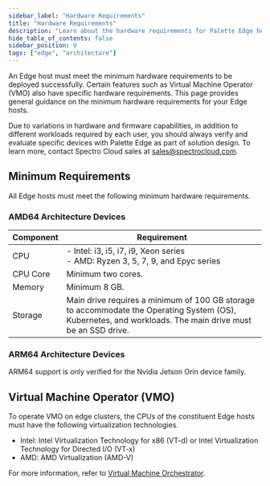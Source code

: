 ```yaml
---
sidebar_label: "Hardware Requirements"
title: "Hardware Requirements"
description: "Learn about the hardware requirements for Palette Edge hosts."
hide_table_of_contents: false
sidebar_position: 0
tags: ["edge", "architecture"]
---
```


An Edge host must meet the minimum hardware requirements to be deployed successfully. Certain features such as Virtual
Machine Operator (VMO) also have specific hardware requirements. This page provides general guidance on the minimum
hardware requirements for your Edge hosts.

Due to variations in hardware and firmware capabilities, in addition to different workloads required by each user, you
should always verify and evaluate specific devices with Palette Edge as part of solution design. To learn more, contact
Spectro Cloud sales at sales@spectrocloud.com.

## Minimum Requirements

All Edge hosts must meet the following minimum hardware requirements.

### AMD64 Architecture Devices

| Component | Requirement                                                                                                                                               |
| --------- | --------------------------------------------------------------------------------------------------------------------------------------------------------- |
| CPU       | - Intel: i3, i5, i7, i9, Xeon series <br /> - AMD: Ryzen 3, 5, 7, 9, and Epyc series                                                                      |
| CPU Core  | Minimum two cores.                                                                                                                                        |
| Memory    | Minimum 8 GB.                                                                                                                                             |
| Storage   | Main drive requires a minimum of 100 GB storage to accommodate the Operating System (OS), Kubernetes, and workloads. The main drive must be an SSD drive. |

### ARM64 Architecture Devices

ARM64 support is only verified for the Nvidia Jetson Orin device family.

## Virtual Machine Operator (VMO)

To operate VMO on edge clusters, the CPUs of the constituent Edge hosts must have the following virtualization
technologies.

- Intel: Intel Virtualization Technology for x86 (VT-d) or Intel Virtualization Technology for Directed I/O (VT-x)
- AMD: AMD Virtualization (AMD-V)

For more information, refer to [Virtual Machine Orchestrator](../../vm-management/vm-management.md).

